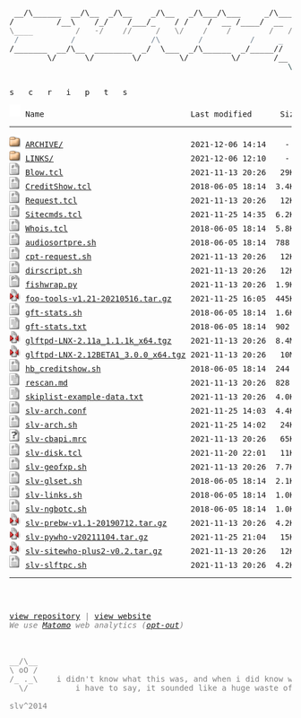 <html>
<head>

<link rel="shortcut icon" href="favicon.ico" type="image/x-icon" />
<link rel="stylesheet" href="/assets/css/style.css" />
</head>
<body>
<div class="slvlogo">
<pre>
<!-- ``` -->
 __/\______  __/\__  _/\__    _/\__   _/\___/\___     _/\____   mfn^AiiA
/         /__\    /_/    /___/_    / /    /  __ /____/  __  /___
<span style="color:Gray;">\____         /   -/    //     /   \/    /    /        /   /    \</span>
<span style="color:SlateGray;"> /           /                /\        /          /     _      /</span>
/_______  __/\__  ________  _/  \___  _/\______  _/_____//     /
        \/      \/        \/        \/         \/       /__  _/
<span style="color:DarkSlateGray;">                                                           \/</span>
<!-- ``` -->
</pre>
</div>
<div class="txtscripts">
<pre>s   c   r   i   p   t   s</pre>
</div>
<pre><img src="/assets/icons/blank.gif" alt="Icon "> Name                               Last modified      Size  Description<hr><img src="/assets/icons/folder.gif" alt="[DIR]"> <a href="ARCHIVE/">ARCHIVE/</a>                           2021-12-06 14:14    -   <font color='Gray'>OLD: archived scripts</font>
<img src="/assets/icons/folder.gif" alt="[DIR]"> <a href="LINKS/">LINKS/</a>                             2021-12-06 12:10    -   LINKS: other websites with scripts, repos and mirrors
<img src="/assets/icons/script.gif" alt="[TXT]"> <a href="Blow.tcl">Blow.tcl</a>                           2021-11-13 20:26   29K  by <b>comp, slv</b> - !blow plugin updated with CBC keyx, goes with <a href='fishwrap.py'>fishwrap.py</a>
<img src="/assets/icons/script.gif" alt="[TXT]"> <a href="CreditShow.tcl">CreditShow.tcl</a>                     2018-06-05 18:14  3.4K  by <b>Holybull, slv</b> - !credits plugin for ngBot, uses <a href='hb_creditshow.sh'>hb_credshow.sh</a>
<img src="/assets/icons/script.gif" alt="[TXT]"> <a href="Request.tcl">Request.tcl</a>                        2021-11-13 20:26   12K  by <b>comp, slv</b> - !requests ngBot plugin that uses nickdb, goes with <a href='cpt-request.sh'>cpt-request.sh</a>
<img src="/assets/icons/script.gif" alt="[TXT]"> <a href="Sitecmds.tcl">Sitecmds.tcl</a>                       2021-11-25 14:35  6.2K  by <b>comp, slv</b> - !site plugin updated to work with ngBot
<img src="/assets/icons/script.gif" alt="[TXT]"> <a href="Whois.tcl">Whois.tcl</a>                          2018-06-05 18:14  5.8K  by <b>comp, E-Liquid, slv</b> - !whois plugin updated to work with ngBot
<img src="/assets/icons/script.gif" alt="[TXT]"> <a href="audiosortpre.sh">audiosortpre.sh</a>                    2018-06-05 18:14  788   by <b>slv</b> - little wrapper cscript for audiosorting after pre
<img src="/assets/icons/script.gif" alt="[TXT]"> <a href="cpt-request.sh">cpt-request.sh</a>                     2021-11-13 20:26   12K  by <b>comp</b> - goes with <a href='Requests.tcl'>Requests.tcl</a>
<img src="/assets/icons/script.gif" alt="[TXT]"> <a href="dirscript.sh">dirscript.sh</a>                       2021-11-13 20:26   12K  by <b>Jehsom, slv</b> - updated version of mp3 dirscript
<img src="/assets/icons/p.gif" alt="[TXT]"> <a href="fishwrap.py">fishwrap.py</a>                        2021-11-13 20:26  1.9K  by <b>slv</b> - weechat-fish wrapper for DH1080 keyx, goes with <a href='Blow.tcl'>Blow.tcl</a>
<img src="/assets/icons/compressed.gif" alt="[   ]"> <a href="foo-tools-v1.21-20210516.tar.gz">foo-tools-v1.21-20210516.tar.gz</a>    2021-11-25 16:05  445K  by <b>tanesha, slv</b>, <a href='https://github.com/silv3rr/foo-tools/graphs/contributors'>1</a>, <a href='https://github.com/glftpd/foo-tools/graphs/contributors'>2</a> - [<a href='https://github.com/silv3rr/foo-tools'><b>LATEST:</b>git</a>] fixed/updated foo-tools, incl foopre+mp3genre
<img src="/assets/icons/script.gif" alt="[TXT]"> <a href="gft-stats.sh">gft-stats.sh</a>                       2018-06-05 18:14  1.6K  by <b>gft</b> - custom wk/mn/alup stats, can exclude users/groups (<a href='gft-stats.txt'>conf</a>)
<img src="/assets/icons/text.gif" alt="[TXT]"> <a href="gft-stats.txt">gft-stats.txt</a>                      2018-06-05 18:14  902   by <b>gft</b> - goes with <a href='gft-stats.sh'>gft-stats.sh</a>, add these to glftpd.conf
<img src="/assets/icons/compressed.gif" alt="[   ]"> <a href="glftpd-LNX-2.11a_1.1.1k_x64.tgz">glftpd-LNX-2.11a_1.1.1k_x64.tgz</a>    2021-11-13 20:26  8.4M  by <b>glteam</b> - [<a href='https://glftpd.io'><b>LATEST</b>:web</a>] glftpd 2.11a linux x64, stable (mirror) | <a href='#' onClick="window.prompt('SHA512:', '05508b05c59db56438bd605b5f0e4a2aca41f0f05f58f9e9328a405c150149aae4d21a8941925d0158d5843b3e2a85ded56e1d506680dd024002bab1cf6c7728')">show sha512</a>
<img src="/assets/icons/compressed.gif" alt="[   ]"> <a href="glftpd-LNX-2.12BETA1_3.0.0_x64.tgz">glftpd-LNX-2.12BETA1_3.0.0_x64.tgz</a> 2021-11-13 20:26   10M  by <b>glteam</b> - [<a href='https://glftpd.io'><b>BETA</b>:web</a>] glftpd 2.12beta1 linux x64, stable (mirror) | <a href='#' onClick="window.prompt('SHA512:', '4c2b6bddcc6829c3c181487f83ff65cb1949aacb61e3f5d79a3497136ca13119079925cf597fc25ceb683f24a03a29455c94588b0cd1d11931683377eaa4d657')">show sha512</a>
<img src="/assets/icons/script.gif" alt="[TXT]"> <a href="hb_creditshow.sh">hb_creditshow.sh</a>                   2018-06-05 18:14  244   by <b>Holybull</b> - goes with <a href='CreditShow.tcl'>CreditShow.tcl</a>
<img src="/assets/icons/text.gif" alt="[TXT]"> <a href="rescan.md">rescan.md</a>                          2021-11-13 20:26  828   by <b>slv</b> - oneliners for pzs-ng rescan | <a href='rescan.txt'>view</a> | <a href='rescan'>download</a>
<img src="/assets/icons/text.gif" alt="[TXT]"> <a href="skiplist-example-data.txt">skiplist-example-data.txt</a>          2021-11-13 20:26  4.0K  by <b>slv</b> - skiplist-example-data - how to add skiplist to cbftp datafile
<img src="/assets/icons/script.gif" alt="[   ]"> <a href="slv-arch.conf">slv-arch.conf</a>                      2021-11-25 14:03  4.4K  by <b>slv</b> - archiver: config file, goes with <a href='slv-arch.sh'>slv-arch.sh</a>
<img src="/assets/icons/script.gif" alt="[TXT]"> <a href="slv-arch.sh">slv-arch.sh</a>                        2021-11-25 14:02   24K  by <b>slv</b> - [<a href='https://github.com/silv3rr/slv-arch'><b>LATEST</b>:git</a>] archiver: moves releases, creates daydirs and tv/season dirs (<a href='slv-arch.conf'>conf</a>)
<img src="/assets/icons/unknown.gif" alt="[   ]"> <a href="slv-cbapi.mrc">slv-cbapi.mrc</a>                      2021-11-13 20:26   65K  by <b>slv</b> - use cbftp api from mirc: search, dupe, request, invite and site cmds
<img src="/assets/icons/script.gif" alt="[TXT]"> <a href="slv-disk.tcl">slv-disk.tcl</a>                       2021-11-20 22:01   11K  by <b>slv</b> - monitor raids/disks
<img src="/assets/icons/script.gif" alt="[TXT]"> <a href="slv-geofxp.sh">slv-geofxp.sh</a>                      2021-11-13 20:26  7.7K  by <b>slv</b> - fxpscript to allow/deny country code(s) using geoip2
<img src="/assets/icons/script.gif" alt="[TXT]"> <a href="slv-glset.sh">slv-glset.sh</a>                       2018-06-05 18:14  2.1K  by <b>slv</b> - sets gldir for files in bin/sources and sets maxdirlogsize
<img src="/assets/icons/script.gif" alt="[TXT]"> <a href="slv-links.sh">slv-links.sh</a>                       2018-06-05 18:14  1.0K  by <b>slv</b> - searches daydirs 0day/pda/mp3/mv for matching dirs to create symlinks
<img src="/assets/icons/script.gif" alt="[TXT]"> <a href="slv-ngbotc.sh">slv-ngbotc.sh</a>                      2018-06-05 18:14  1.0K  by <b>slv</b> - small script to check ngBot changes, use before updating
<img src="/assets/icons/compressed.gif" alt="[   ]"> <a href="slv-prebw-v1.1-20190712.tar.gz">slv-prebw-v1.1-20190712.tar.gz</a>     2021-11-13 20:26  4.2K  by <b>slv</b> - [<a href='https://github.com/silv3rr/slv-prebw'><b>LATEST:</b>git</a>] pzs-ng dZBot/ngbot plugin to show bw after pre
<img src="/assets/icons/compressed.gif" alt="[   ]"> <a href="slv-pywho-v20211104.tar.gz">slv-pywho-v20211104.tar.gz</a>         2021-11-25 21:04   15K  by <b>slv</b> - [<a href='https://github.com/silv3rr/pywho'><b>LATEST</b>:git</a>] pywho: pzs-ng's sitewho ported to python
<img src="/assets/icons/compressed.gif" alt="[   ]"> <a href="slv-sitewho-plus2-v0.2.tar.gz">slv-sitewho-plus2-v0.2.tar.gz</a>      2021-11-13 20:26   12K  by <b>slv</b> - [<a href='https://github.com/silv3rr/sitewho-plus2'><b>LATEST</b>:git</a>] sitewho+2: modded version with user ip/geoip2 country in raw output
<img src="/assets/icons/script.gif" alt="[TXT]"> <a href="slv-slftpc.sh">slv-slftpc.sh</a>                      2021-11-13 20:26  4.2K  by <b>slv</b> - slftp-cleaner - keeps slFtp dir nice and clean, most useful in cron
<hr></pre>
<pre><div style="color: Gray"><div class="footct">
<span class="footupd" id="lastUpdated"></span>
<span class="footlnk"><a href="https://github.com/silv3rr/sscripts.ga">view repository</a> | <a href="https://sscripts.ga">view website</a><br><i>We use <a href="https://matomo.org/privacy-policy">Matomo</a> web analytics (<a href="https://stats.sscripts.ga/piwik/index.php?module=CoreAdminHome&action=optOut&language=en&backgroundColor=d3d3d3&fontColor=000&fontSize=10pt&fontFamily=SFMono-Regular,Consolas,Liberation%20Mono,Menlo,Courier,monospace">opt-out</a>)</i>
</span>
</div>
<div class="footstar">
__/\__
\ oO /
/_ ._\    i didn't know what this was, and when i did know what it was,
  \/          i have to say, it sounded like a huge waste of time
</div>
<div class="footslv">slv^2014</div>
</div>
</pre>
<!-- Matomo Image Tracker--><noscript>
<img src="https://stats.sscripts.ga/piwik/piwik.php?idsite=17&rec=1" style="border:0" alt="" />
</noscript><!-- End Matomo -->
</body>
</html>
